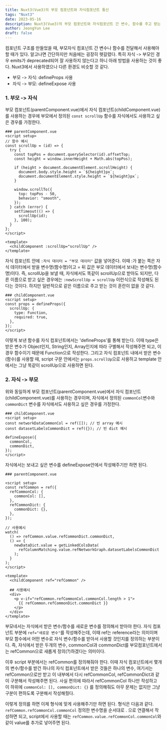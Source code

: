 ```yaml
---
title: Nuxt3(Vue3)의 부모 컴포넌트와 자식컴포넌트 통신
tags: "Nuxt3"
date: 2023-05-16
description: Nuxt3(Vue3)의 부모 컴포넌트와 자식컴포넌트 간 변수, 함수를 주고 받는 법을 알아봅니다.
author: JeongYun Lee
draft: false
---
```


컴포넌트 구조를 만들었을 때, 부모자식 컴포넌트 간 변수나 함수를 전달해서 사용해야 할 때가 있다. 알고나면 간단하지만 처음에는 굉장히 헷갈렸다. 특히 자식 -> 부모인 경우 emits가 deprecated되어 잘 사용하지 않는다고 하니 아래 방법을 사용하는 것이 좋다. Nuxt3에서 사용하였으나 다른 환경도 비슷할 것 같다.

- 부모 -> 자식: defineProps 사용
- 자식 -> 부모: defineExpose 사용

### 1. 부모 -> 자식

부모 컴포넌트(parentComponent.vue)에서 자식 컴포넌트(childComponent.vue)를 사용하는 경우에 부모에서 정의된 `const scrollUp` 함수를 자식에서도 사용하고 싶은 경우를 가정한다.

```vue
### parentComponent.vue
<script setup>
// 함수 예시
const scrollUp = (id) => {
  try {
    const topPos = document.querySelector(id).offsetTop;
    const height = window.innerHeight + Math.abs(topPos);

    if (height > document.documentElement.scrollHeight) {
      document.body.style.height = `${height}px`;
      document.documentElement.style.height = `${height}px`;
    }

    window.scrollTo({
      top: topPos - 50,
      behavior: "smooth",
    });
  } catch (error) {
    setTimeout(() => {
      scrollUp(id);
    }, 100);
  }
};
</script>

<template>
  <childComponent :scrollUp="scrollUp" />
</template>
```

자식 컴포넌트 안에 `:자식 데이터 = "부모 데이터"` 값을 넣어준다. 이때 :가 붙는 쪽은 자식 데이터에서 받을 변수명(함수명)이고 = 뒤 값은 부모 데이터에서 보내는 변수명(함수명)이다. 즉, scrollUp을 보낼 때, 자식에서도 똑같이 scrollUp으로 받아도 되지만, 다른 이름으로 받고 싶은 경우에는 `:newScrollUp = scrollUp` 이런식으로 작성해도 된다는 것이다. 하지만 일반적으로 같은 이름으로 주고 받는 것이 혼란이 없을 것 같다.

```vue
### childComponent.vue
<script setup>
const props = defineProps({
  scrollUp: {
    type: Function,
    required: true,
  },
});
</script>
```

이렇게 보낸 함수를 자식 컴포넌트에서는 'defineProps'를 통해 받는다. 이때 type은 받은 변수가 Object인지, String인지, Array인지에 따라 구별해서 작성해주면 되고, 이 경우 함수이기 때문에 Function으로 작성한다. 그리고 자식 컴포넌트 내에서 받은 변수(함수)를 사용할 때, script 구문 안에서는 `props.scrollUp`으로 사용하고 template 안에서는 그냥 똑같이 scrollUp으로 사용하면 된다.

### 2. 자식 -> 부모

위와 동일하게 부모 컴포넌트(parentComponent.vue)에서 자식 컴포넌트(childComponent.vue)를 사용하는 경우이며, 자식에서 정의된 `commonCol`변수와 `commonDict` 변수를 자식에서도 사용하고 싶은 경우를 가정한다.

```vue
### childComponent.vue
<script setup>
const networkDataCommonCol = ref([]); // 빈 array 예시
const datasetLabelsCommonDict = ref({}); // 빈 dict 예시

defineExpose({
  commonCol,
  commonDict,
});
</script>
```

자식에서는 보내고 싶은 변수를 defineExpose안에서 작성해주기만 하면 된다.

```vue
### parentComponent.vue

<script setup>
const refCommon = ref({
  refCommonCol: {
    commonCol: [],
  },
  refCommonDict: {
    commonDict: {},
  },
});

// 사용예시
watch(
  () => refCommon.value.refCommonDict.commonDict,
  () => {
    newDataDict.value = getLinkedColsData(
      refColumnMatching.value.refNetworkGraph.datasetLabelsCommonDict
    );
  }
);
</script>

<template>
  <childComponent ref="refCommon" />

  ## 사용예시
  <div>
    <p v-if="refCommon.refCommonCol.commonCol.length > 1">
      {{ refCommon.refCommonDict.commonDict }}
    </p>
  </div>
</template>
```

부모네서는 자식에서 받은 변수/함수를 새로운 변수를 정의해서 받아야 한다. 자식 컴포넌트 부분에 `ref="새로운 변수"`를 작성해주는데, 이때 ref는 reference라는 의미이며 부모 함수에서 어떤 변수로 자식 변수/함수를 받아서 사용할 것인지를 정의하는 부분이다. 즉, 자식에서 받은 두개의 변수, commonCol과 commonDict를 부모컴포넌트에서는 refCommon으로 새롭게 정의(?)하겠다는 의미이다.

이후 script 부분에서는 refCommon를 정의해줘야 한다. 이때 자식 컴포넌트에서 몇개의 변수/함수를 받건 하나의 자식 컴포넌트에서 받은 것들은 하나의 변수, 여기서는 refCommon으로만 받고 이 내부에서 다시 refCommonCol, refCommonDict과 같이 구분해서 작성해주면 된다. 사실 편의에 따라서 refCommonCol 하나만 작성하고 이 하위에 `commonCol: [], commonDict: {}` 를 정의해줘도 아무 문제는 없지만 그냥 구분이 편하도록 구분해서 작성해줬다.

이렇게 정의를 하면 이제 형식에 맞게 사용해주기만 하면 된다. 형식은 다음과 같다. `refCommon.refCommonCol.commonCol` 정의한 변수명을 순서대로 . 으로 연결해서 작성하면 되고, script에서 사용할 때는 `refCommon.value.refCommonCol.commonCol`와 같이 value를 추가로 넣어주면 된다.
